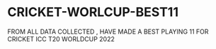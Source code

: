 # CRICKET-WORLCUP-BEST11
FROM ALL DATA COLLECTED , HAVE MADE A BEST PLAYING 11 FOR CRICKET ICC T20 WORLDCUP 2022 

